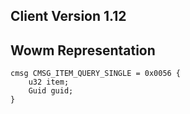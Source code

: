 ## Client Version 1.12

## Wowm Representation
```rust,ignore
cmsg CMSG_ITEM_QUERY_SINGLE = 0x0056 {
    u32 item;    
    Guid guid;    
}

```
